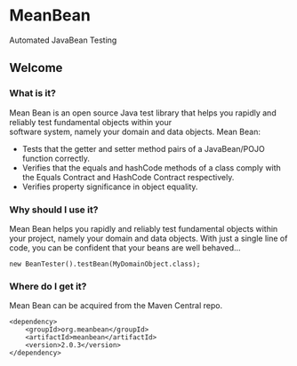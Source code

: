# MeanBean

Automated JavaBean Testing

## Welcome

### What is it?

Mean Bean is an open source Java test library that helps you rapidly and reliably test fundamental objects within your <br/>
software system, namely your domain and data objects. Mean Bean:

  - Tests that the getter and setter method pairs of a JavaBean/POJO function correctly.
  - Verifies that the equals and hashCode methods of a class comply with the Equals Contract and HashCode Contract respectively.
  - Verifies property significance in object equality.

### Why should I use it?

Mean Bean helps you rapidly and reliably test fundamental objects within your project, namely your domain and data objects.
With just a single line of code, you can be confident that your beans are well behaved…

    new BeanTester().testBean(MyDomainObject.class);

### Where do I get it?

Mean Bean can be acquired from the Maven Central repo.

    <dependency>
        <groupId>org.meanbean</groupId>
        <artifactId>meanbean</artifactId>
        <version>2.0.3</version>
    </dependency>

